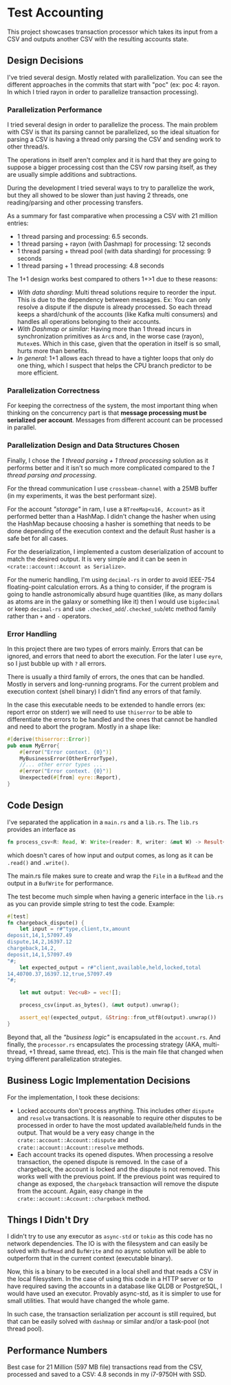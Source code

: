 # Test Accounting

This project showcases transaction processor which takes its input from a CSV and outputs another CSV with the resulting accounts state. 

## Design Decisions

I've tried several design. Mostly related with parallelization. You can see the different approaches in the commits that start with "poc" (ex: poc 4: rayon. In which I tried rayon in order to parallelize transaction processing).

### Parallelization Performance

I tried several design in order to parallelize the process. The main problem with CSV is that its parsing cannot be parallelized, so the ideal situation for parsing a CSV is having a thread only parsing the CSV and sending work to other thread/s.

The operations in itself aren't complex and it is hard that they are going to suppose a bigger processing cost than the CSV row parsing itself, as they are usually simple additions and subtractions.

During the development I tried several ways to try to parallelize the work, but they all showed to be slower than just having 2 threads, one reading/parsing and other processing transfers.

As a summary for fast comparative when processing a CSV with 21 million entries:
- 1 thread parsing and processing: 6.5 seconds.
- 1 thread parsing + rayon (with Dashmap) for processing: 12 seconds
- 1 thread parsing + thread pool (with data sharding) for processing: 9 seconds
- 1 thread parsing + 1 thread processing: 4.8 seconds

The 1+1 design works best compared to others 1+>1 due to these reasons:
- *With data sharding*: Multi thread solutions require to reorder the input. This is due to the dependency between messages. Ex: You can only resolve a dispute if the dispute is already processed. So each thread keeps a shard/chunk of the accounts (like Kafka multi consumers) and handles all operations belonging to their accounts. 
- *With Dashmap or similar*: Having more than 1 thread incurs in synchronization primitives as `Arc`s and, in the worse case (rayon), `Mutex`es. Which in this case, given that the operation in itself is so small, hurts more than benefits.
- *In general*: 1+1 allows each thread to have a tighter loops that only do one thing, which I suspect that helps the CPU branch predictor to be more efficient.

### Parallelization Correctness

For keeping the correctness of the system, the most important thing when thinking on the concurrency part is that **message processing must be serialized per account**. Messages from different account can be processed in parallel.

### Parallelization Design and Data Structures Chosen

Finally, I chose the *1 thread parsing + 1 thread processing* solution as it performs better and it isn't so much more complicated compared to the *1 thread parsing and processing*.

For the thread communication I use `crossbeam-channel` with a 25MB buffer (in my experiments, it was the best performant size).

For the account *"storage"* in ram, I use a `BTreeMap<u16, Account>` as it performed better than a HashMap. I didn't change the hasher when using the HashMap because choosing a hasher is something that needs to be done depending of the execution context and the default Rust hasher is a safe bet for all cases.

For the deserialization, I implemented a custom deserialization of account to match the desired output. It is very simple and it can be seen in `<crate::account::Account as Serialize>`.

For the numeric handling, I'm using `decimal-rs` in order to avoid IEEE-754 floating-point calculation errors. As a thing to consider, if the program is going to handle astronomically absurd huge quantities (like, as many dollars as atoms are in the galaxy or something like it) then I would use `bigdecimal` or keep `decimal-rs` and use `.checked_add`/`.checked_sub`/etc method family rather than `+` and `-` operators.

### Error Handling

In this project there are two types of errors mainly. Errors that can be ignored, and errors that need to abort the execution. For the later I use `eyre`, so I just bubble up with `?` all errors.

There is usually a third family of errors, the ones that can be handled. Mostly in servers and long-running programs. For the current problem and execution context (shell binary) I didn't find any errors of that family.

In the case this executable needs to be extended to handle errors (ex: report error on stderr) we will need to use `thiserror` to be able to differentiate the errors to be handled and the ones that cannot be handled and need to abort the program. Mostly in a shape like:

```rust
#[derive(thiserror::Error)]
pub enum MyError{
    #[error("Error context. {0}")]
    MyBusinessError(OtherErrorType),
    //... other error types ...
    #[error("Error context. {0}")]
    Unexpected(#[from] eyre::Report),
}
```

## Code Design

I've separated the application in a `main.rs` and a `lib.rs`. The `lib.rs` provides an interface as 
```rust
fn process_csv<R: Read, W: Write>(reader: R, writer: &mut W) -> Result<()>
```
which doesn't cares of how input and output comes, as long as it can be `.read()` and `.write()`. 

The main.rs file makes sure to create and wrap the `File` in a `BufRead` and the output in a `BufWrite` for performance.

The test become much simple when having a generic interface in the `lib.rs` as you can provide simple string to test the code. Example:

```rust
#[test]
fn chargeback_dispute() {
    let input = r#"type,client,tx,amount
deposit,14,1,57097.49
dispute,14,2,16397.12
chargeback,14,2,
deposit,14,1,57097.49
"#;
    let expected_output = r#"client,available,held,locked,total
14,40700.37,16397.12,true,57097.49
"#;

    let mut output: Vec<u8> = vec![];

    process_csv(input.as_bytes(), &mut output).unwrap();

    assert_eq!(expected_output, &String::from_utf8(output).unwrap())
}
```

Beyond that, all the *"business logic"* is encapsulated in the `account.rs`. And finally, the `processor.rs` encapsulates the processing strategy (AKA, multi-thread, +1 thread, same thread, etc). This is the main file that changed when trying different parallelization strategies.

## Business Logic Implementation Decisions

For the implementation, I took these decisions:
- Locked accounts don't process anything. This includes other `dispute` and `resolve` transactions. It is reasonable to require other disputes to be processed in order to have the most updated available/held funds in the output. That would be a very easy change in the `crate::account::Account::dispute` and `crate::account::Account::resolve` methods.
- Each account tracks its opened disputes. When processing a resolve transaction, the opened dispute is removed. In the case of a chargeback, the account is locked and the dispute is not removed. This works well with the previous point. If the previous point was required to change as exposed, the `chargeback` transaction will remove the dispute from the account. Again, easy change in the `crate::account::Account::chargeback` method.

## Things I Didn't Dry

I didn't try to use any executor as `async-std` or `tokio` as this code has no network dependencies. The IO is with the filesystem and can easily be solved with `BufRead` and `BufWrite` and no async solution will be able to outperform that in the current context (executable binary). 

Now, this is a binary to be executed in a local shell and that reads a CSV in the local filesystem. In the case of using this code in a HTTP server or to have required saving the accounts in a database like QLDB or PostgreSQL, I would have used an executor. Provably async-std, as it is simpler to use for small utilities. That would have changed the whole game. 

In such case, the transaction serialization per account is still required, but that can be easily solved with `dashmap` or similar and/or a task-pool (not thread pool).

## Performance Numbers

Best case for 21 Million (597 MB file) transactions read from the CSV, processed and saved to a CSV: 4.8 seconds in my i7-9750H with SSD.
